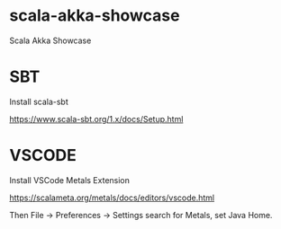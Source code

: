 # scala-akka-showcase
Scala Akka Showcase


# SBT

Install scala-sbt

https://www.scala-sbt.org/1.x/docs/Setup.html

# VSCODE

Install VSCode Metals Extension

https://scalameta.org/metals/docs/editors/vscode.html

Then File -> Preferences -> Settings search for Metals, set Java Home.


